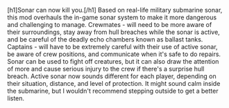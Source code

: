[h1]Sonar can now kill you.[/h1]
Based on real-life military submarine sonar, this mod overhauls the in-game sonar system to make it more dangerous and challenging to manage.
Crewmates - will need to be more aware of their surroundings, stay away from hull breaches while the sonar is active, and be careful of the deadly echo chambers known as ballast tanks.
Captains - will have to be extremely careful with their use of active sonar, be aware of crew positions, and communicate when it's safe to do repairs.
Sonar can be used to fight off creatures, but it can also draw the attention of more and cause serious injury to the crew if there's a surprise hull breach.
Active sonar now sounds different for each player, depending on their situation, distance, and level of protection. It might sound calm inside the submarine, but I wouldn't recommend stepping outside to get a better listen.
